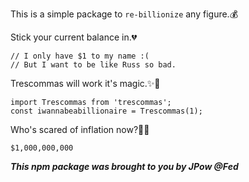 This is a simple package to `re-billionize` any figure.💰

Stick your current balance in.💔
```
// I only have $1 to my name :(
// But I want to be like Russ so bad. 
```

Trescommas will work it's magic.✨💸
```
import Trescommas from 'trescommas';
const iwannabeabillionaire = Trescommas(1);
```

Who's scared of inflation now?💪🤑
```
$1,000,000,000
```



***This npm package was brought to you by JPow @Fed***
